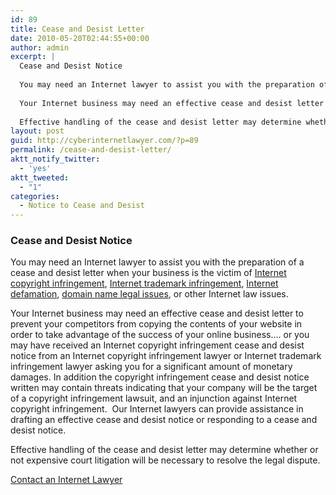```yaml
---
id: 89
title: Cease and Desist Letter
date: 2010-05-20T02:44:55+00:00
author: admin
excerpt: |
  Cease and Desist Notice
  
  You may need an Internet lawyer to assist you with the preparation of a cease and desist letter when your business is the victim of Internet copyright infringement, Internet trademark infringement, Internet defamation, domain name legal issues, or other Internet law issues.
  
  Your Internet business may need an effective cease and desist letter to prevent your competitors from copying the contents of your website in order to take advantage of the success of your online business.... or you may have received an Internet copyright infringement cease and desist notice from an Internet copyright infringement lawyer or Internet trademark infringement lawyer asking you for a significant amount of monetary damages. In addition the copyright infringement cease and desist notice written may contain threats indicating that your company will be the target of a copyright infringement lawsuit, and an injunction against Internet copyright infringement.  Our Internet lawyers can provide assistance in drafting an effective cease and desist notice or responding to a cease and desist notice.
  
  Effective handling of the cease and desist letter may determine whether or not expensive court litigation will be necessary to resolve the legal dispute.
layout: post
guid: http://cyberinternetlawyer.com/?p=89
permalink: /cease-and-desist-letter/
aktt_notify_twitter:
  - 'yes'
aktt_tweeted:
  - "1"
categories:
  - Notice to Cease and Desist
---
```

### Cease and Desist Notice

You may need an Internet lawyer to assist you with the preparation of a cease and desist letter when your business is the victim of <a href="http://www.cyberinternetlawyer.com/Copyright_Infringement.html" target="_blank"  rel="nofollow" >Internet copyright infringement</a>, <a href="http://www.cyberinternetlawyer.com/Trademark_Infringement.html" target="_blank"  rel="nofollow" >Internet trademark infringement</a>, <a href="http://www.cyberinternetlawyer.com/Online_Defamation.html" target="_blank"  rel="nofollow" >Internet defamation</a>, <a href="http://www.cyberinternetlawyer.com/Domain_Name_Disputes.html" target="_blank"  rel="nofollow" >domain name legal issues</a>, or other Internet law issues.

Your Internet business may need an effective cease and desist letter to prevent your competitors from copying the contents of your website in order to take advantage of the success of your online business&#8230;. or you may have received an Internet copyright infringement cease and desist notice from an Internet copyright infringement lawyer or Internet trademark infringement lawyer asking you for a significant amount of monetary damages. In addition the copyright infringement cease and desist notice written may contain threats indicating that your company will be the target of a copyright infringement lawsuit, and an injunction against Internet copyright infringement.  Our Internet lawyers can provide assistance in drafting an effective cease and desist notice or responding to a cease and desist notice.

Effective handling of the cease and desist letter may determine whether or not expensive court litigation will be necessary to resolve the legal dispute.

<a title="Internet Lawyer" href="http://cyberinternetlawyer.com/contact-us" target="_self">Contact an Internet Lawyer</a>